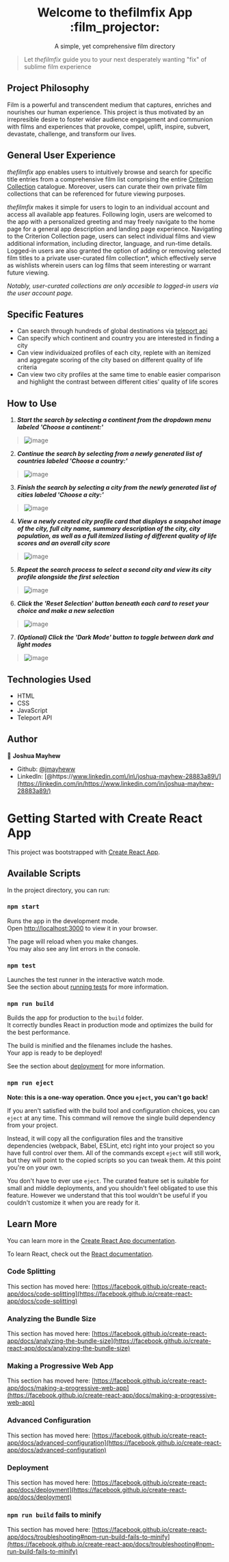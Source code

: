 <h1 align="center">Welcome to thefilmfix App :film_projector:</h1>
<p align="center"> A simple, yet comprehensive film directory</p>

<p align="center">

> Let _thefilmfix_ guide you to your next desperately wanting "fix" of sublime film experience

</p>

<p>

## Project Philosophy

Film is a powerful and transcendent medium that captures, enriches and nourishes our human experience. This project is thus motivated by an irrepresible desire to foster wider audience engagement and communion with films and experiences that provoke, compel, uplift, inspire, subvert, devastate, challenge, and transform our lives.

## General User Experience

_thefilmfix_ app enables users to intuitively browse and search for specific title entries from a comprehensive film list comprising the entire [Criterion Collection](https://www.criterion.com/) catalogue. Moreover, users can curate their own private film collections that can be referenced for future viewing purposes.

_thefilmfix_ makes it simple for users to login to an individual account and access all available app features. Following login, users are welcomed to the app with a personalized greeting and may freely navigate to the home page for a general app description and landing page experience. Navigating to the Criterion Collection page, users can select individual films and view additional information, including director, language, and run-time details. Logged-in users are also granted the option of adding or removing selected film titles to a private user-curated film collection\*, which effectively serve as wishlists wherein users can log films that seem interesting or warrant future viewing.

_Notably, user-curated collections are only accesible to logged-in users via the user account page._

## Specific Features

- Can search through hundreds of global destinations via [teleport api](https://developers.teleport.org/)
- Can specify which continent and country you are interested in finding a city
- Can view individuaized profiles of each city, replete with an itemized and aggregate scoring of the city based on different quality of life criteria
- Can view two city profiles at the same time to enable easier comparison and highlight the contrast between different cities' quality of life scores

## How to Use

1. **_Start the search by selecting a continent from the dropdown menu labeled 'Choose a continent:'_**

> ![image](./images/Markdown/continentgif.gif)

2. **_Continue the search by selecting from a newly generated list of countries labeled 'Choose a country:'_**

> ![image](./images/Markdown/countryselection.gif)

3. **_Finish the search by selecting a city from the newly generated list of cities labeled 'Choose a city:'_**

> ![image](./images/Markdown/cityselction.gif)

4. **_View a newly created city profile card that displays a snapshot image of the city, full city name, summary description of the city, city population, as well as a full itemized listing of different quality of life scores and an overall city score_**

> ![image](./images/Markdown/citycard.gif)

5. **_Repeat the search process to select a second city and view its city profile alongside the first selection_**

> ![image](./images/Markdown/secondcity.gif)

6. **_Click the 'Reset Selection' button beneath each card to reset your choice and make a new selection_**

> ![image](./images/Markdown/resetchoice.gif)

7. **_(Optional) Click the 'Dark Mode' button to toggle between dark and light modes_**

> ![image](./images/Markdown/darkmodegif.gif)

## Technologies Used

- HTML
- CSS
- JavaScript
- Teleport API

</p>

## Author

👤 **Joshua Mayhew**

- Github: [@jmayheww](https://github.com/jmayheww)
- LinkedIn: [@https:\/\/www.linkedin.com\/in\/joshua-mayhew-28883a89\/](https://linkedin.com/in/https://www.linkedin.com/in/joshua-mayhew-28883a89/)

# Getting Started with Create React App

This project was bootstrapped with [Create React App](https://github.com/facebook/create-react-app).

## Available Scripts

In the project directory, you can run:

### `npm start`

Runs the app in the development mode.\
Open [http://localhost:3000](http://localhost:3000) to view it in your browser.

The page will reload when you make changes.\
You may also see any lint errors in the console.

### `npm test`

Launches the test runner in the interactive watch mode.\
See the section about [running tests](https://facebook.github.io/create-react-app/docs/running-tests) for more information.

### `npm run build`

Builds the app for production to the `build` folder.\
It correctly bundles React in production mode and optimizes the build for the best performance.

The build is minified and the filenames include the hashes.\
Your app is ready to be deployed!

See the section about [deployment](https://facebook.github.io/create-react-app/docs/deployment) for more information.

### `npm run eject`

**Note: this is a one-way operation. Once you `eject`, you can't go back!**

If you aren't satisfied with the build tool and configuration choices, you can `eject` at any time. This command will remove the single build dependency from your project.

Instead, it will copy all the configuration files and the transitive dependencies (webpack, Babel, ESLint, etc) right into your project so you have full control over them. All of the commands except `eject` will still work, but they will point to the copied scripts so you can tweak them. At this point you're on your own.

You don't have to ever use `eject`. The curated feature set is suitable for small and middle deployments, and you shouldn't feel obligated to use this feature. However we understand that this tool wouldn't be useful if you couldn't customize it when you are ready for it.

## Learn More

You can learn more in the [Create React App documentation](https://facebook.github.io/create-react-app/docs/getting-started).

To learn React, check out the [React documentation](https://reactjs.org/).

### Code Splitting

This section has moved here: [https://facebook.github.io/create-react-app/docs/code-splitting](https://facebook.github.io/create-react-app/docs/code-splitting)

### Analyzing the Bundle Size

This section has moved here: [https://facebook.github.io/create-react-app/docs/analyzing-the-bundle-size](https://facebook.github.io/create-react-app/docs/analyzing-the-bundle-size)

### Making a Progressive Web App

This section has moved here: [https://facebook.github.io/create-react-app/docs/making-a-progressive-web-app](https://facebook.github.io/create-react-app/docs/making-a-progressive-web-app)

### Advanced Configuration

This section has moved here: [https://facebook.github.io/create-react-app/docs/advanced-configuration](https://facebook.github.io/create-react-app/docs/advanced-configuration)

### Deployment

This section has moved here: [https://facebook.github.io/create-react-app/docs/deployment](https://facebook.github.io/create-react-app/docs/deployment)

### `npm run build` fails to minify

This section has moved here: [https://facebook.github.io/create-react-app/docs/troubleshooting#npm-run-build-fails-to-minify](https://facebook.github.io/create-react-app/docs/troubleshooting#npm-run-build-fails-to-minify)
